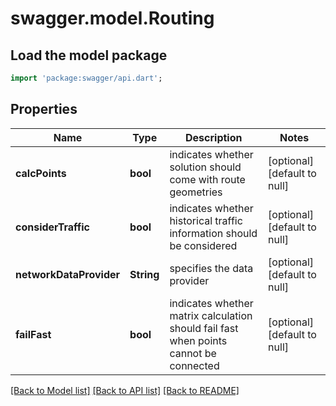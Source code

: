 # swagger.model.Routing

## Load the model package
```dart
import 'package:swagger/api.dart';
```

## Properties
Name | Type | Description | Notes
------------ | ------------- | ------------- | -------------
**calcPoints** | **bool** | indicates whether solution should come with route geometries | [optional] [default to null]
**considerTraffic** | **bool** | indicates whether historical traffic information should be considered | [optional] [default to null]
**networkDataProvider** | **String** | specifies the data provider | [optional] [default to null]
**failFast** | **bool** | indicates whether matrix calculation should fail fast when points cannot be connected | [optional] [default to null]

[[Back to Model list]](../README.md#documentation-for-models) [[Back to API list]](../README.md#documentation-for-api-endpoints) [[Back to README]](../README.md)


